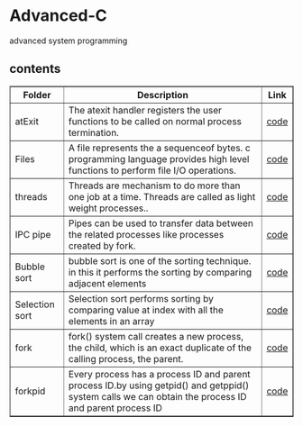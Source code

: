 # Advanced-C
advanced system programming


<h2>contents</h2>

<table style="width:100%" border="1px solid black">
<tr>
<th>Folder</th>
<th>Description</th>
<th>Link</th>
</tr>
<tr>
<td>atExit</td>
<td>The atexit handler registers the user functions to be called on normal process termination.</td>
<td><a href="https://github.com/lakshminarayana8522/Advanced-C/tree/main/atExit">code</a></td>
</tr>
<tr>
<td>Files</td>
<td>A file represents the a sequenceof bytes. c programming language provides high level functions to perform file I/O operations.</td>
<td><a href="https://github.com/lakshminarayana8522/Advanced-C/tree/main/files">code</a></td>
</tr>

<tr>
<td>threads</td>
<td>Threads are mechanism to do more than one job at a time. Threads are called as light weight processes..</td>
<td><a href="https://github.com/lakshminarayana8522/Advanced-C/tree/main/threads">code</a></td>
</tr>

<tr>
<td>IPC pipe</td>
<td>Pipes can be used to transfer data between the related processes like processes created by fork.</td>
<td><a href="https://github.com/lakshminarayana8522/Advanced-C/tree/main/IPCPipe">code</a></td>
</tr>
<tr>
<td>Bubble sort</td>
<td>bubble sort is one of the sorting technique. in this it performs the sorting by comparing adjacent elements</td>
<td><a href="https://github.com/lakshminarayana8522/Advanced-C/tree/main/bubblesort">code</a></td>
</tr>

<tr>
<td>Selection sort</td>
<td>Selection sort performs sorting by comparing value at index with all the elements in an array</td>
<td><a href="https://github.com/lakshminarayana8522/Advanced-C/tree/main/selectionSort">code</a></td>
</tr>
<tr>
<td>fork</td>
<td>fork() system call creates a new process, the child, which is an exact duplicate of the calling process, the parent.</td>
<td><a href="https://github.com/lakshminarayana8522/Advanced-C/tree/main/fork">code</a></td>
</tr>
<tr>
<td>forkpid</td>
<td>Every process has a process ID and parent process ID.by using getpid() and getppid() system calls we can obtain the process ID and parent process ID</td>
<td><a href="https://github.com/lakshminarayana8522/Advanced-C/tree/main/forkpid">code</a></td>
</tr>
</table>

